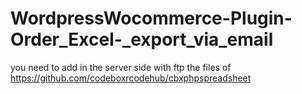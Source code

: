 ﻿# WordpressWocommerce-Plugin-Order_Excel-_export_via_email

you need to add in the server side with ftp the files of https://github.com/codeboxrcodehub/cbxphpspreadsheet
